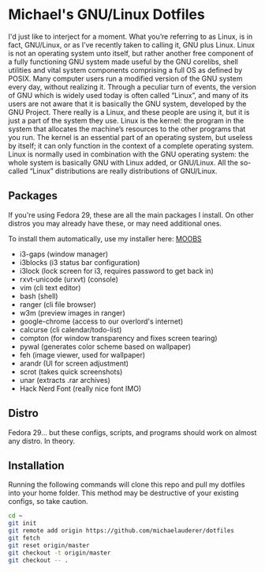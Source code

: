 # Michael's GNU/Linux Dotfiles

I'd just like to interject for a moment. What you’re referring to as Linux, is in fact, GNU/Linux, or as I’ve recently taken to calling it, GNU plus Linux. Linux is not an operating system unto itself, but rather another free component of a fully functioning GNU system made useful by the GNU corelibs, shell utilities and vital system components comprising a full OS as defined by POSIX.
Many computer users run a modified version of the GNU system every day, without realizing it. Through a peculiar turn of events, the version of GNU which is widely used today is often called “Linux”, and many of its users are not aware that it is basically the GNU system, developed by the GNU Project. There really is a Linux, and these people are using it, but it is just a part of the system they use.
Linux is the kernel: the program in the system that allocates the machine’s resources to the other programs that you run. The kernel is an essential part of an operating system, but useless by itself; it can only function in the context of a complete operating system. Linux is normally used in combination with the GNU operating system: the whole system is basically GNU with Linux added, or GNU/Linux. All the so-called “Linux” distributions are really distributions of GNU/Linux.

## Packages

If you're using Fedora 29, these are all the main packages I install. On other distros you may already have these, or may need additional ones.

To install them automatically, use my installer here: [MOOBS](https://github.com/michaelauderer/MOOBS)

- i3-gaps (window manager)
- i3blocks (i3 status bar configuration)
- i3lock (lock screen for i3, requires password to get back in)
- rxvt-unicode (urxvt) (console)
- vim (cli text editor)
- bash (shell)
- ranger (cli file browser)
- w3m (preview images in ranger)
- google-chrome (access to our overlord's internet)
- calcurse (cli calendar/todo-list)
- compton (for window transparency and fixes screen tearing)
- pywal (generates color scheme based on wallpaper)
- feh (image viewer, used for wallpaper)
- arandr (UI for screen adjustment)
- scrot (takes quick screenshots)
- unar (extracts .rar archives)
- Hack Nerd Font (really nice font IMO)

## Distro

Fedora 29... but these configs, scripts, and programs should work on almost any distro. In theory.

## Installation

Running the following commands will clone this repo and pull my dotfiles into your home folder. This method may be destructive of your existing configs, so take caution.

```sh
cd ~
git init
git remote add origin https://github.com/michaelauderer/dotfiles
git fetch
git reset origin/master
git checkout -t origin/master
git checkout -- .
```


